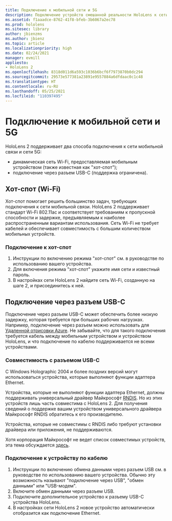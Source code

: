 ```yaml
---
title: Подключение к мобильной сети и 5G
description: Подключение устройств смешанной реальности HoloLens к сети мобильной связи.
ms.assetid: f1aaadce-8762-41f8-bfeb-3b6067a2ec78
ms.prod: hololens
ms.sitesec: library
author: jbienzms
ms.author: jbienz
ms.topic: article
ms.localizationpriority: high
ms.date: 02/24/2021
manager: evmill
appliesto:
- HoloLens 2
ms.openlocfilehash: 8318d011d6a593c1036b6bcf6f7973870b0dc294
ms.sourcegitcommit: 29573e577381a23891e9557884a6dfdaac0c1c48
ms.translationtype: HT
ms.contentlocale: ru-RU
ms.lasthandoff: 05/25/2021
ms.locfileid: "110397495"
---
```

# <a name="connect-to-cellular-and-5g"></a>Подключение к мобильной сети и 5G

HoloLens 2 поддерживает два способа подключения к сети мобильной связи и сети 5G:

- динамическая сеть Wi-Fi, предоставляемая мобильным устройством (также известная как "хот-спот");
- подключение через разъем USB-C (поддержка ограничена).

## <a name="hotspot-wifi"></a>Хот-спот (Wi-Fi)

Хот-спот помогает решить большинство задач, требующих подключения к сети мобильной связи. HoloLens 2 поддерживает стандарт Wi-Fi 802.11ac и соответствует требованиям к пропускной способности и задержке, предъявляемым к наиболее распространенным вариантам использования. Сеть Wi-Fi не требует кабелей и обеспечивает совместимость с большим количеством мобильных устройств.

### <a name="connecting-to-a-hotspot"></a>Подключение к хот-спот

1. Инструкции по включению режима "хот-спот" см. в руководстве по использованию вашего устройства.
1. Для включения режима "хот-спот" укажите имя сети и известный пароль.
1. В настройках сети HoloLens 2 найдите сеть Wi-Fi, созданную на шаге 2, и присоединитесь к ней.

## <a name="usb-c-tethering"></a>Подключение через разъем USB-C

Подключение через разъем USB-C может обеспечить более низкую задержку, которая требуется при больших рабочих нагрузках. Например, подключение через разъем можно использовать для [Удаленной отрисовки Azure](https://azure.microsoft.com/services/remote-rendering). Не забывайте, что для такого подключения требуется кабель между мобильным устройством и устройством HoloLens, и что подключение по кабелю поддерживается не всеми устройствами.

### <a name="usb-c-compatibility"></a>Совместимость с разъемом USB-C

С Windows Holographic 2004 и более поздних версий могут использоваться устройства, которые выполняют функции адаптера Ethernet.

Устройства, которые не выполняют функции адаптера Ethernet, должны поддерживать универсальный драйвер Майкрософт [RNDIS](https://docs.microsoft.com/windows-hardware/drivers/network/overview-of-remote-ndis--rndis-). Но из этих устройств лишь часть совместима с HoloLens 2. Для получения сведений о поддержке вашим устройством универсального драйвера Майкрософт RNDIS обратитесь к его производителю.

Устройства, которые не совместимы с RNDIS либо требуют установки драйвера или приложения, не поддерживаются.

Хотя корпорация Майкрософт не ведет список совместимых устройств, эта тема обсуждается [здесь](https://aka.ms/HLCommunityCell).

### <a name="connecting-to-a-tethered-device"></a>Подключение к устройству по кабелю

1. Инструкции по включению обмена данными через разъем USB см. в руководстве по использованию вашего устройства. Обычно эту возможность называют "подключение через USB", "обмен данными" или "USB-модем".
1. Включите обмен данными через разъем USB.
1. Подключите дополнительное устройство к разъему USB-C устройства HoloLens.
1. В настройках сети HoloLens 2 новое устройство автоматически отобразится как подключение Ethernet.
